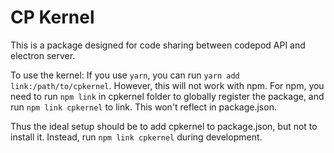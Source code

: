 # CP Kernel

This is a package designed for code sharing between codepod API and electron server.

To use the kernel:
If you use `yarn`, you can run `yarn add link:/path/to/cpkernel`. However, this will not work with npm. For npm, you need to run `npm link` in cpkernel folder to globally register the package, and run `npm link cpkernel` to link. This won't reflect in package.json.

Thus the ideal setup should be to add cpkernel to package.json, but not to install it. Instead, run `npm link cpkernel` during development.
